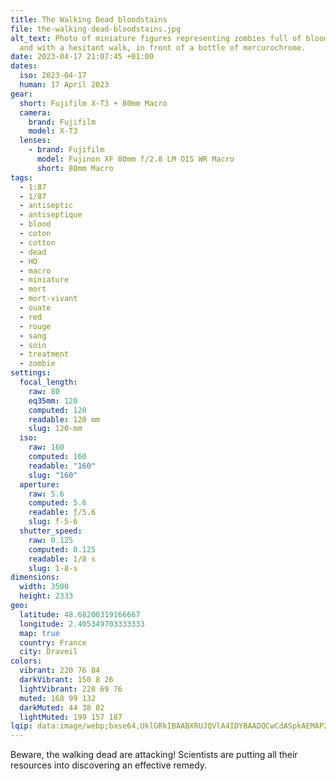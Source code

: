 ```yaml
---
title: The Walking Dead bloodstains
file: the-walking-dead-bloodstains.jpg
alt_text: Photo of miniature figures representing zombies full of bloodstains,
  and with a hesitant walk, in front of a bottle of mercurochrome.
date: 2023-04-17 21:07:45 +01:00
dates:
  iso: 2023-04-17
  human: 17 April 2023
gear:
  short: Fujifilm X-T3 + 80mm Macro
  camera:
    brand: Fujifilm
    model: X-T3
  lenses:
    - brand: Fujifilm
      model: Fujinon XF 80mm f/2.8 LM OIS WR Macro
      short: 80mm Macro
tags:
  - 1:87
  - 1/87
  - antiseptic
  - antiseptique
  - blood
  - coton
  - cotton
  - dead
  - HO
  - macro
  - miniature
  - mort
  - mort-vivant
  - ouate
  - red
  - rouge
  - sang
  - soin
  - treatment
  - zombie
settings:
  focal_length:
    raw: 80
    eq35mm: 120
    computed: 120
    readable: 120 mm
    slug: 120-mm
  iso:
    raw: 160
    computed: 160
    readable: "160"
    slug: "160"
  aperture:
    raw: 5.6
    computed: 5.6
    readable: ƒ/5.6
    slug: f-5-6
  shutter_speed:
    raw: 0.125
    computed: 0.125
    readable: 1/8 s
    slug: 1-8-s
dimensions:
  width: 3500
  height: 2333
geo:
  latitude: 48.68200319166667
  longitude: 2.405349703333333
  map: true
  country: France
  city: Draveil
colors:
  vibrant: 220 76 84
  darkVibrant: 150 8 26
  lightVibrant: 228 69 76
  muted: 168 99 132
  darkMuted: 44 38 82
  lightMuted: 199 157 187
lqip: data:image/webp;base64,UklGRkIBAABXRUJQVlA4IDYBAADQCwCdASpkAEMAP22mw1i0tiejsls5EsAtiWQAynga9yOQ3QA/k1nu47/ESf4qRZWvRhU/wZkiP0ALROhcXvTYmrDOJ5IFh6Um2MHDh+xC5BBrQc988G5aMG2MCpClSjiqIJE9qMoQAP4NpaSTt/jYIg5EL+R2EEuEmAww3Z8PrDs0gkbHpiWrEGTEeiOevhewnmmo8OuG29jNtoYZZHel0BjbRy22fyPF0Mdw2QPfGGWXd+r/oFqhoYWBb/5+6t0TbrGVrNAmZZWMlRWrpnTUyiua6mb/YazSHX9dtDUyVaqNoPhNxDMcnNpJwBaYEAHl7aQ3jKkrbbyYhYknEE3oOB9qN5zIHN5louN/+U3xCTCWiUrr2lSjlWogUxSNuv+BGm2lLeDtrDzH+A8DEFrAu/XlyAAA
---
```


Beware, the walking dead are attacking! Scientists are putting all their resources into discovering an effective remedy.

